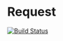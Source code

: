 # Request

[![Build Status](https://travis-ci.org/ghmlee/rust-request.svg?branch=master)](https://travis-ci.org/ghmlee/rust-request)